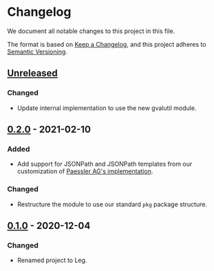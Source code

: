 # Changelog

We document all notable changes to this project in this file.

The format is based on [Keep a Changelog](https://keepachangelog.com/en/1.0.0/), and this project adheres to [Semantic Versioning](https://semver.org/spec/v2.0.0.html).

## [Unreleased]

### Changed

* Update internal implementation to use the new gvalutil module.

## [0.2.0] - 2021-02-10

### Added

* Add support for JSONPath and JSONPath templates from our customization of
  [Paessler AG's implementation](https://github.com/PaesslerAG/jsonpath).

### Changed

* Restructure the module to use our standard `pkg` package structure.

## [0.1.0] - 2020-12-04

### Changed

* Renamed project to Leg.

[Unreleased]: https://github.com/puppetlabs/leg/compare/jsonutil/v0.2.0...HEAD
[0.2.0]: https://github.com/puppetlabs/leg/compare/jsonutil/v0.1.0...jsonutil/v0.2.0
[0.1.0]: https://github.com/puppetlabs/leg/compare/d290e8e835c3fa3ea4e93073bfe19e1958493d47...jsonutil/v0.1.0

